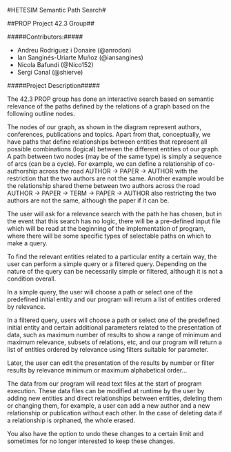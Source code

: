 #HETESIM Semantic Path Search#

##PROP Project 42.3 Group##

#####Contributors:#####

- Andreu Rodríguez i Donaire (@anrodon)
- Ian Sanginés-Uriarte Muñoz (@iansangines)
- Nicola Bafundi (@Nico152)
- Sergi Canal (@shierve)

#####Project Description#####

The 42.3 PROP group has done an interactive search based on semantic relevance of the paths defined by the relations of a graph based on the following outline nodes.

The nodes of our graph, as shown in the diagram represent authors, conferences, publications and topics. Apart from that, conceptually, we have paths that define relationships between entities that represent all possible combinations (logical) between the different entities of our graph. A path between two nodes (may be of the same type) is simply a sequence of arcs (can be a cycle). For example, we can define a relationship of co-authorship across the road AUTHOR -> PAPER -> AUTHOR with the restriction that the two authors are not the same. Another example would be the relationship shared theme between two authors across the road AUTHOR -> PAPER -> TERM -> PAPER -> AUTHOR also restricting the two authors are not the same, although the paper if it can be.

The user will ask for a relevance search with the path he has chosen, but in the event that this search has no logic, there will be a pre-defined input file which will be read at the beginning of the implementation of program, where there will be some specific types of selectable paths on which to make a query.

To find the relevant entities related to a particular entity a certain way, the user can perform a simple query or a filtered query. Depending on the nature of the query can be necessarily simple or filtered, although it is not a condition overall.

In a simple query, the user will choose a path or select one of the predefined initial entity and our program will return a list of entities ordered by relevance.

In a filtered query, users will choose a path or select one of the predefined initial entity and certain additional parameters related to the presentation of data, such as maximum number of results to show a range of minimum and maximum relevance, subsets of relations, etc, and our program will return a list of entities ordered by relevance using filters suitable for parameter.

Later, the user can edit the presentation of the results by number or filter results by relevance minimum or maximum alphabetical order...

The data from our program will read text files at the start of program execution. These data files can be modified at runtime by the user by adding new entities and direct relationships between entities, deleting them or changing them, for example, a user can add a new author and a new relationship or publication without each other. In the case of deleting data if a relationship is orphaned, the whole erased.

You also have the option to undo these changes to a certain limit and sometimes for no longer interested to keep these changes.
